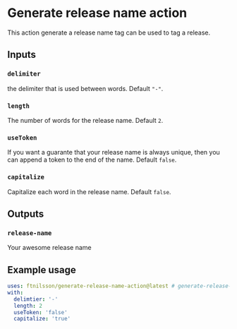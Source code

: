 # Generate release name action

This action generate a release name tag can be used to tag a release.

## Inputs

### `delimiter`

the delimiter that is used between words. Default `"-"`.

### `length`

The number of words for the release name. Default `2`.

### `useToken`

If you want a guarante that your release name is always unique, then you can append a token to the end of the name. Default `false`.

### `capitalize`

Capitalize each word in the release name. Default `false`.

## Outputs

### `release-name`

Your awesome release name

## Example usage

```yaml
uses: ftnilsson/generate-release-name-action@latest # generate-release-name-action@1.0.1
with:
  delimtier: '-'
  length: 2
  useToken: 'false'
  capitalize: 'true'
```
